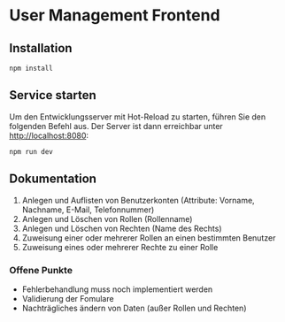 # User Management Frontend

## Installation

	npm install

## Service starten
Um den Entwicklungsserver mit Hot-Reload zu starten, führen Sie den folgenden Befehl aus. Der Server ist dann erreichbar unter [http://localhost:8080](http://localhost:8080):

	npm run dev


## Dokumentation

1. Anlegen und Auflisten von Benutzerkonten (Attribute: Vorname, Nachname, E-Mail, Telefonnummer)
2. Anlegen und Löschen von Rollen (Rollenname)
3. Anlegen und Löschen von Rechten (Name des Rechts)
4. Zuweisung einer oder mehrerer Rollen an einen bestimmten Benutzer
5. Zuweisung eines oder mehrerer Rechte zu einer Rolle

### Offene Punkte

* Fehlerbehandlung muss noch implementiert werden
* Validierung der Fomulare
* Nachträgliches ändern von Daten (außer Rollen und Rechten)